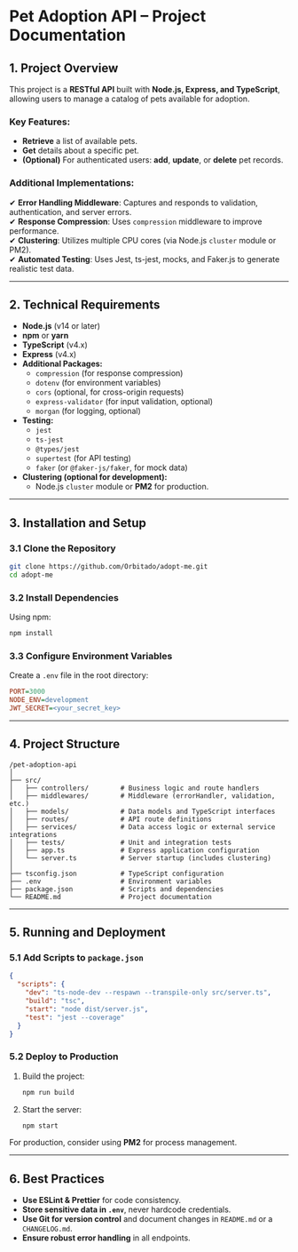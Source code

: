 # Pet Adoption API – Project Documentation  

## 1. Project Overview  

This project is a **RESTful API** built with **Node.js, Express, and TypeScript**, allowing users to manage a catalog of pets available for adoption.  

### Key Features:  
- **Retrieve** a list of available pets.  
- **Get** details about a specific pet.  
- **(Optional)** For authenticated users: **add**, **update**, or **delete** pet records.  

### Additional Implementations:  
✔ **Error Handling Middleware**: Captures and responds to validation, authentication, and server errors.  
✔ **Response Compression**: Uses `compression` middleware to improve performance.  
✔ **Clustering**: Utilizes multiple CPU cores (via Node.js `cluster` module or PM2).  
✔ **Automated Testing**: Uses Jest, ts-jest, mocks, and Faker.js to generate realistic test data.  

---

## 2. Technical Requirements  

- **Node.js** (v14 or later)  
- **npm** or **yarn**  
- **TypeScript** (v4.x)  
- **Express** (v4.x)  
- **Additional Packages:**  
  - `compression` (for response compression)  
  - `dotenv` (for environment variables)  
  - `cors` (optional, for cross-origin requests)  
  - `express-validator` (for input validation, optional)  
  - `morgan` (for logging, optional)  
- **Testing:**  
  - `jest`  
  - `ts-jest`  
  - `@types/jest`  
  - `supertest` (for API testing)  
  - `faker` (or `@faker-js/faker`, for mock data)  
- **Clustering (optional for development):**  
  - Node.js `cluster` module or **PM2** for production.  

---

## 3. Installation and Setup  

### 3.1 Clone the Repository  

```bash
git clone https://github.com/Orbitado/adopt-me.git
cd adopt-me
```

### 3.2 Install Dependencies  

Using npm:  

```bash
npm install
```

### 3.3 Configure Environment Variables  

Create a `.env` file in the root directory:  

```ini
PORT=3000
NODE_ENV=development
JWT_SECRET=<your_secret_key>
```

---

## 4. Project Structure  

```
/pet-adoption-api
│
├── src/
│   ├── controllers/        # Business logic and route handlers
│   ├── middlewares/        # Middleware (errorHandler, validation, etc.)
│   ├── models/             # Data models and TypeScript interfaces
│   ├── routes/             # API route definitions
│   ├── services/           # Data access logic or external service integrations
│   ├── tests/              # Unit and integration tests
│   ├── app.ts              # Express application configuration
│   └── server.ts           # Server startup (includes clustering)
│
├── tsconfig.json           # TypeScript configuration
├── .env                    # Environment variables
├── package.json            # Scripts and dependencies
└── README.md               # Project documentation
```

---

## 5. Running and Deployment  

### 5.1 Add Scripts to `package.json`  

```json
{
  "scripts": {
    "dev": "ts-node-dev --respawn --transpile-only src/server.ts",
    "build": "tsc",
    "start": "node dist/server.js",
    "test": "jest --coverage"
  }
}
```

### 5.2 Deploy to Production  

1. Build the project:  
   ```bash
   npm run build
   ```
2. Start the server:  
   ```bash
   npm start
   ```
   
For production, consider using **PM2** for process management.

---

## 6. Best Practices  

- **Use ESLint & Prettier** for code consistency.
- **Store sensitive data in `.env`**, never hardcode credentials.
- **Use Git for version control** and document changes in `README.md` or a `CHANGELOG.md`.
- **Ensure robust error handling** in all endpoints.
